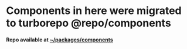 # Components in here were migrated to turborepo @repo/components
#### Repo available at [~/packages/components](~/packages/components)
